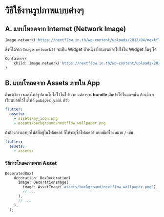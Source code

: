
# วิธีใช้งานรูปภาพแบบต่างๆ 

## A. แบบโหลดจาก Internet (Network Image)

```dart
Image.network('https://nextflow.in.th/wp-content/uploads/2013/04/nextflow-logo-training-service-normal-22.png');
```

สิ่งที่ได้จาก `Image.network()` จะเป็น Widget ตัวหนึ่ง ที่สามารถเอาไปใช้ใน Widget อื่นๆ ได้

```dart
Container(
    child: Image.network('https://nextflow.in.th/wp-content/uploads/2013/04/nextflow-logo-training-service-normal-22.png');
)
```

## B. แบบโหลดจาก Assets ภายใน App

ถึงแม้ว่าเราจะเอาไฟล์รูปภาพไปใส่ไว้ในโปรเจค แต่การจะ **bundle** มันเข้าไปในแอพนั้น ต้องมีการเขียนบอกไว้ในไฟล์ `pubspec.yaml` ด้วย

```yaml
flutter:
  assets:
    - assets/my_icon.png
    - assets/background/nextflow_wallpaper.png
```

ถ้าต้องการเอาทุกไฟล์ที่อยู่ในโฟลเดอร์ ก็ให้ระบุชื่อโฟลเดอร์ แบบมีเครื่องหมาย `/` เช่น

```yaml
flutter:
  assets:
    - assets/
```

### วิธีการโหลดภาพจาก Asset 

```dart
DecoratedBox(
    decoration: BoxDecoration(
      image: DecorationImage(
        image: AssetImage('assets/background/nextflow_wallpaper.png'),
        // ...
      ),
      // ...
    ),
  );
```